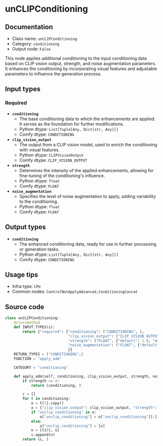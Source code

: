 # unCLIPConditioning
## Documentation
- Class name: `unCLIPConditioning`
- Category: `conditioning`
- Output node: `False`

This node applies additional conditioning to the input conditioning data based on CLIP vision output, strength, and noise augmentation parameters. It enhances the conditioning by incorporating visual features and adjustable parameters to influence the generation process.
## Input types
### Required
- **`conditioning`**
    - The base conditioning data to which the enhancements are applied. It serves as the foundation for further modifications.
    - Python dtype: `List[Tuple[Any, Dict[str, Any]]]`
    - Comfy dtype: `CONDITIONING`
- **`clip_vision_output`**
    - The output from a CLIP vision model, used to enrich the conditioning with visual features.
    - Python dtype: `CLIPVisionOutput`
    - Comfy dtype: `CLIP_VISION_OUTPUT`
- **`strength`**
    - Determines the intensity of the applied enhancements, allowing for fine-tuning of the conditioning's influence.
    - Python dtype: `float`
    - Comfy dtype: `FLOAT`
- **`noise_augmentation`**
    - Specifies the level of noise augmentation to apply, adding variability to the conditioning.
    - Python dtype: `float`
    - Comfy dtype: `FLOAT`
## Output types
- **`conditioning`**
    - The enhanced conditioning data, ready for use in further processing or generation tasks.
    - Python dtype: `List[Tuple[Any, Dict[str, Any]]]`
    - Comfy dtype: `CONDITIONING`
## Usage tips
- Infra type: `CPU`
- Common nodes: `ControlNetApplyAdvanced,ConditioningConcat`


## Source code
```python
class unCLIPConditioning:
    @classmethod
    def INPUT_TYPES(s):
        return {"required": {"conditioning": ("CONDITIONING", ),
                             "clip_vision_output": ("CLIP_VISION_OUTPUT", ),
                             "strength": ("FLOAT", {"default": 1.0, "min": -10.0, "max": 10.0, "step": 0.01}),
                             "noise_augmentation": ("FLOAT", {"default": 0.0, "min": 0.0, "max": 1.0, "step": 0.01}),
                             }}
    RETURN_TYPES = ("CONDITIONING",)
    FUNCTION = "apply_adm"

    CATEGORY = "conditioning"

    def apply_adm(self, conditioning, clip_vision_output, strength, noise_augmentation):
        if strength == 0:
            return (conditioning, )

        c = []
        for t in conditioning:
            o = t[1].copy()
            x = {"clip_vision_output": clip_vision_output, "strength": strength, "noise_augmentation": noise_augmentation}
            if "unclip_conditioning" in o:
                o["unclip_conditioning"] = o["unclip_conditioning"][:] + [x]
            else:
                o["unclip_conditioning"] = [x]
            n = [t[0], o]
            c.append(n)
        return (c, )

```
